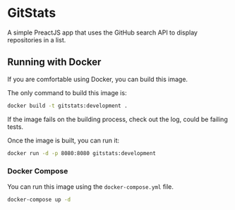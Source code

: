 # GitStats
A simple PreactJS app that uses the GitHub search API to display repositories in a list.

## Running with Docker
If you are comfortable using Docker, you can build this image.

The only command to build this image is:

```bash
docker build -t gitstats:development .
```

If the image fails on the building process, check out the log, could be failing tests.

Once the image is built, you can run it:

```bash
docker run -d -p 8080:8080 gitstats:development
```

### Docker Compose
You can run this image using the `docker-compose.yml` file.

```bash
docker-compose up -d
```
